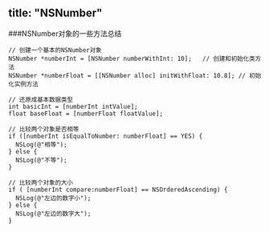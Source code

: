 title: "NSNumber"
---

###NSNumber对象的一些方法总结

    // 创建一个基本的NSNumber对象
    NSNumber *numberInt = [NSNumber numberWithInt: 10];   // 创建和初始化类方法
    NSNumber *numberFloat = [[NSNumber alloc] initWithFloat: 10.8]; // 初始化实例方法
    
    // 还原成基本数据类型
    int basicInt = [numberInt intValue];
    float baseFloat = [numberFloat floatValue];

    // 比较两个对象是否相等
    if ([numberInt isEqualToNumber: numberFloat] == YES) {
      NSLog(@"相等");
    } else {
      NSLog(@"不等");
    }

    // 比较两个对象的大小
    if ( [numberInt compare:numberFloat] == NSOrderedAscending) {  
      NSLog(@"左边的数字小");  
    } else {  
      NSLog(@"左边的数字大");  
    }